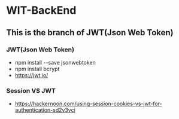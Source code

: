 # WIT-BackEnd
## This is the branch of JWT(Json Web Token)
### JWT(Json Web Token)
- npm install --save jsonwebtoken
- npm install bcrypt
- https://jwt.io/
### Session VS JWT
- https://hackernoon.com/using-session-cookies-vs-jwt-for-authentication-sd2v3vci

